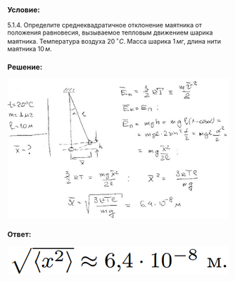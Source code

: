 ###  Условие: 

$5.1.4.$ Определите среднеквадратичное отклонение маятника от положения равновесия, вызываемое тепловым движением шарика маятника. Температура воздуха $20 \,^{\circ}C$. Масса шарика $1 \,мг$, длина нити маятника $10 \,м$. 

###  Решение: 

![|640x404, 67%](../../img/5.1.4/01.jpg) 

###  Ответ: 

![|504x65, 34%](../../img/5.1.4/ans.png) 
